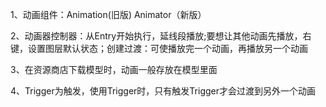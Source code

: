 1、动画组件：Animation(旧版)  Animator（新版）

2、动画器控制器：从Entry开始执行，延线段播放;要想让其他动画先播放，右键，设置图层默认状态；创建过渡：可使播放完一个动画，再播放另一个动画

3、在资源商店下载模型时，动画一般存放在模型里面

4、Trigger为触发，使用Trigger时，只有触发Trigger才会过渡到另外一个动画